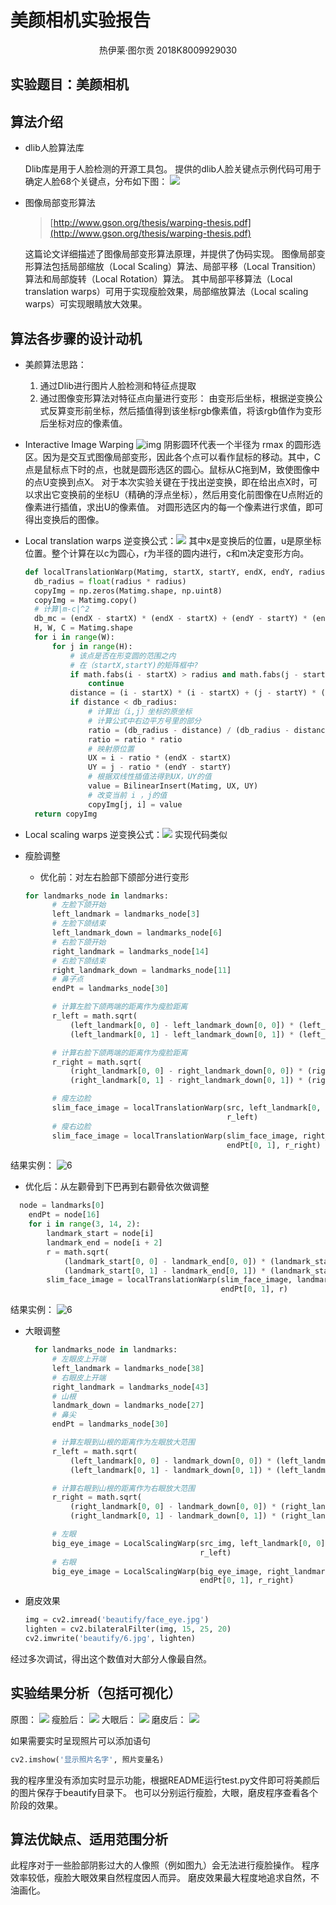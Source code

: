 # 美颜相机实验报告 

<center>热伊莱·图尔贡 2018K8009929030</center>

## 实验题目：美颜相机

## 算法介绍

- dlib人脸算法库

  Dlib库是用于人脸检测的开源工具包。
  提供的dlib人脸关键点示例代码可用于确定人脸68个关键点，分布如下图：
  ![](实验报告插图/2022-07-26-19-15-35.png)
- 图像局部变形算法

  > [http://www.gson.org/thesis/warping-thesis.pdf](http://www.gson.org/thesis/warping-thesis.pdf)
  >

  这篇论文详细描述了图像局部变形算法原理，并提供了伪码实现。
  图像局部变形算法包括局部缩放（Local Scaling）算法、局部平移（Local Transition）算法和局部旋转（Local Rotation）算法。
  其中局部平移算法（Local translation warps）可用于实现瘦脸效果，局部缩放算法（Local scaling warps）可实现眼睛放大效果。

## 算法各步骤的设计动机

- 美颜算法思路：

  1. 通过Dlib进行图片人脸检测和特征点提取
  2. 通过图像变形算法对特征点向量进行变形：
     由变形后坐标，根据逆变换公式反算变形前坐标，然后插值得到该坐标rgb像素值，将该rgb值作为变形后坐标对应的像素值。
- Interactive Image Warping
  ![img](实验报告插图/2022-07-26-19-32-01.png)
  阴影圆环代表一个半径为 rmax 的圆形选区。因为是交互式图像局部变形，因此各个点可以看作鼠标的移动。其中，C点是鼠标点下时的点，也就是圆形选区的圆心。鼠标从C拖到M，致使图像中的点U变换到点X。
  对于本次实验关键在于找出逆变换，即在给出点X时，可以求出它变换前的坐标U（精确的浮点坐标），然后用变化前图像在U点附近的像素进行插值，求出U的像素值。
  对圆形选区内的每一个像素进行求值，即可得出变换后的图像。
- Local translation warps
  逆变换公式：![](实验报告插图/2022-07-26-19-19-47.png)
  其中x是变换后的位置，u是原坐标位置。整个计算在以c为圆心，r为半径的圆内进行，c和m决定变形方向。

  ```python
  def localTranslationWarp(Matimg, startX, startY, endX, endY, radius):
    db_radius = float(radius * radius)
    copyImg = np.zeros(Matimg.shape, np.uint8)
    copyImg = Matimg.copy()
    # 计算|m-c|^2
    db_mc = (endX - startX) * (endX - startX) + (endY - startY) * (endY - startY)
    H, W, C = Matimg.shape
    for i in range(W):
        for j in range(H):
            # 该点是否在形变圆的范围之内
            # 在（startX,startY)的矩阵框中?
            if math.fabs(i - startX) > radius and math.fabs(j - startY) > radius:
                continue
            distance = (i - startX) * (i - startX) + (j - startY) * (j - startY)
            if distance < db_radius:
                # 计算出（i,j）坐标的原坐标
                # 计算公式中右边平方号里的部分
                ratio = (db_radius - distance) / (db_radius - distance + db_mc)
                ratio = ratio * ratio
                # 映射原位置
                UX = i - ratio * (endX - startX)
                UY = j - ratio * (endY - startY)
                # 根据双线性插值法得到UX，UY的值
                value = BilinearInsert(Matimg, UX, UY)
                # 改变当前 i ，j的值
                copyImg[j, i] = value
    return copyImg
  ```
- Local scaling warps
  逆变换公式：![](实验报告插图/2022-07-26-19-20-49.png)
  实现代码类似
- 瘦脸调整

  * 优化前：对左右脸部下颌部分进行变形

  ```python
  for landmarks_node in landmarks:
        # 左脸下颌开始
        left_landmark = landmarks_node[3]
        # 左脸下颌结束
        left_landmark_down = landmarks_node[6]
        # 右脸下颌开始
        right_landmark = landmarks_node[14]
        # 右脸下颌结束
        right_landmark_down = landmarks_node[11]
        # 鼻子点
        endPt = landmarks_node[30]

        # 计算左脸下颌两端的距离作为瘦脸距离
        r_left = math.sqrt(
            (left_landmark[0, 0] - left_landmark_down[0, 0]) * (left_landmark[0, 0] - left_landmark_down[0, 0]) +
            (left_landmark[0, 1] - left_landmark_down[0, 1]) * (left_landmark[0, 1] - left_landmark_down[0, 1]))

        # 计算右脸下颌两端的距离作为瘦脸距离
        r_right = math.sqrt(
            (right_landmark[0, 0] - right_landmark_down[0, 0]) * (right_landmark[0, 0] - right_landmark_down[0, 0]) +
            (right_landmark[0, 1] - right_landmark_down[0, 1]) * (right_landmark[0, 1] - right_landmark_down[0, 1]))

        # 瘦左边脸
        slim_face_image = localTranslationWarp(src, left_landmark[0, 0], left_landmark[0, 1], endPt[0, 0], endPt[0, 1],
                                               r_left)
        # 瘦右边脸
        slim_face_image = localTranslationWarp(slim_face_image, right_landmark[0, 0], right_landmark[0, 1], endPt[0, 0],
                                               endPt[0, 1], r_right)
  ```

结果实例：
![6](实验代码/beautify_bad_vers/6.jpg)

* 优化后：从左颧骨到下巴再到右颧骨依次做调整

```python
  node = landmarks[0]
    endPt = node[16]
    for i in range(3, 14, 2):
        landmark_start = node[i]
        landmark_end = node[i + 2]
        r = math.sqrt(
            (landmark_start[0, 0] - landmark_end[0, 0]) * (landmark_start[0, 0] - landmark_end[0, 0]) +
            (landmark_start[0, 1] - landmark_end[0, 1]) * (landmark_start[0, 1] - landmark_end[0, 1]))
        slim_face_image = localTranslationWarp(slim_face_image, landmark_start[0, 0], landmark_start[0, 1], endPt[0, 0],
                                               endPt[0, 1], r)
```

结果实例：
![6](实验代码/beautify/6.jpg)

- 大眼调整

  ```python
    for landmarks_node in landmarks:
        # 左眼皮上开端
        left_landmark = landmarks_node[38]
        # 右眼皮上开端
        right_landmark = landmarks_node[43]
        # 山根
        landmark_down = landmarks_node[27]
        # 鼻尖
        endPt = landmarks_node[30]

        # 计算左眼到山根的距离作为左眼放大范围
        r_left = math.sqrt(
            (left_landmark[0, 0] - landmark_down[0, 0]) * (left_landmark[0, 0] - landmark_down[0, 0]) +
            (left_landmark[0, 1] - landmark_down[0, 1]) * (left_landmark[0, 1] - landmark_down[0, 1]))

        # 计算右眼到山根的距离作为右眼放大范围
        r_right = math.sqrt(
            (right_landmark[0, 0] - landmark_down[0, 0]) * (right_landmark[0, 0] - landmark_down[0, 0]) +
            (right_landmark[0, 1] - landmark_down[0, 1]) * (right_landmark[0, 1] - landmark_down[0, 1]))

        # 左眼
        big_eye_image = LocalScalingWarp(src_img, left_landmark[0, 0], left_landmark[0, 1], endPt[0, 0], endPt[0, 1],
                                         r_left)
        # 右眼
        big_eye_image = LocalScalingWarp(big_eye_image, right_landmark[0, 0], right_landmark[0, 1], endPt[0, 0],
                                         endPt[0, 1], r_right)
  ```
- 磨皮效果

  ```python
  img = cv2.imread('beautify/face_eye.jpg')
  lighten = cv2.bilateralFilter(img, 15, 25, 20)
  cv2.imwrite('beautify/6.jpg', lighten)
  ```

经过多次调试，得出这个数值对大部分人像最自然。

## 实验结果分析（包括可视化）

原图：
![](实验代码/images/7.jpg)
瘦脸后：
![](实验报告插图/slim_face.jpg)
大眼后：
![](实验报告插图/face_eye.jpg)
磨皮后：
![](实验代码/beautify/7.jpg)

如果需要实时呈现照片可以添加语句

```python
cv2.imshow('显示照片名字', 照片变量名)
```

我的程序里没有添加实时显示功能，根据README运行test.py文件即可将美颜后的图片保存于beautify目录下。
也可以分别运行瘦脸，大眼，磨皮程序查看各个阶段的效果。

## 算法优缺点、适用范围分析

此程序对于一些脸部阴影过大的人像照（例如图九）会无法进行瘦脸操作。
程序效率较低，瘦脸大眼效果自然程度因人而异。
磨皮效果最大程度地追求自然，不油画化。
